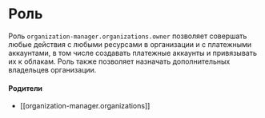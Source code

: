 # Роль

Роль `organization-manager.organizations.owner` позволяет совершать любые действия с любыми ресурсами в организации и с платежными аккаунтами, в том числе создавать платежные аккаунты и привязывать их к облакам. Роль также позволяет назначать дополнительных владельцев организации.


#### Родители

- [[organization-manager.organizations]]
